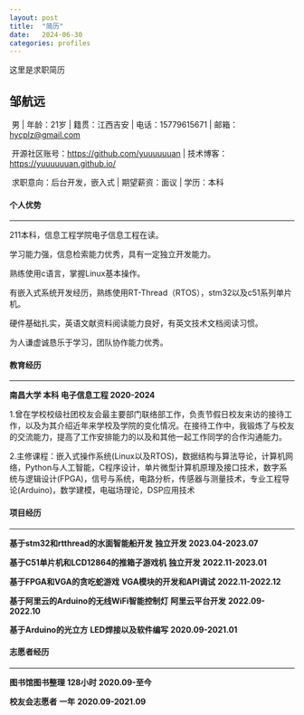 ```yaml
---
layout: post
title:  "简历"
date:   2024-06-30
categories: profiles
---
```


这里是求职简历

##                                          邹航远

​          男 | 年龄：21岁 | 籍贯：江西吉安 | 电话：15779615671 | 邮箱：hycplz@gmail.com

​      开源社区账号：https://github.com/yuuuuuuan | 技术博客：https://yuuuuuuan.github.io/

​						求职意向：后台开发，嵌入式 | 期望薪资：面议 | 学历：本科



#### 个人优势

------

211本科，信息工程学院电子信息工程在读。

学习能力强，信息检索能力优秀，具有一定独立开发能力。

熟练使用c语言，掌握Linux基本操作。

有嵌入式系统开发经历，熟练使用RT-Thread（RTOS），stm32以及c51系列单片机。

硬件基础扎实，英语文献资料阅读能力良好，有英文技术文档阅读习惯。

为人谦虚诚恳乐于学习，团队协作能力优秀。



#### 教育经历

------

**南昌大学								本科								电子信息工程								2020-2024**

​	1.曾在学校校级社团校友会最主要部门联络部工作，负责节假日校友来访的接待工作，以及为其介绍近年来学校及学院的变化情况。在接待工作中，我锻炼了与校友的交流能力，提高了工作安排能力的以及和其他一起工作同学的合作沟通能力。

​	2.主修课程：嵌入式操作系统(Linux以及RTOS)，数据结构与算法导论，计算机网络，Python与人工智能，C程序设计，单片微型计算机原理及接口技术，数字系统与逻辑设计(FPGA)，信号与系统，电路分析，传感器与测量技术，专业工程导论(Arduino)，数学建模，电磁场理论，DSP应用技术



#### 项目经历

------

**基于stm32和rtthread的水面智能船开发**						**独立开发**						**2023.04-2023.07**

**基于C51单片机和LCD12864的推箱子游戏机**			  	 **独立开发**						**2022.11-2023.01**      

**基于FPGA和VGA的贪吃蛇游戏**					    **VGA模块的开发和API调试** 	       **2022.11-2022.12**

**基于阿里云的Arduino的无线WiFi智能控制灯** 	   	**阿里云平台开发**				 **2022.09-2022.10**

**基于Arduino的光立方**											**LED焊接以及软件编写**			 **2020.09-2021.01**



#### 志愿者经历

------

**图书馆图书整理**												**128小时**											**2020.09-至今**

**校友会志愿者**													**一年**											  	**2020.09-2021.09**